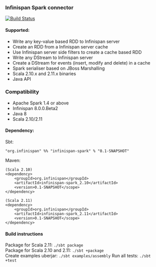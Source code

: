 ### Infinispan Spark connector

[![Build Status](https://travis-ci.org/infinispan/infinispan-spark.svg)](https://travis-ci.org/infinispan/infinispan-spark)

#### Supported:

* Write any key-value based RDD to Infinispan server
* Create an RDD from a Infinispan server cache
* Use Infinispan server side filters to create a cache based RDD
* Write any DStream to Infinispan server
* Create a DStream for events (insert, modify and delete) in a cache
* Spark serialiser based on JBoss Marshalling
* Scala 2.10.x and 2.11.x binaries
* Java API


### Compatibility

* Apache Spark 1.4 or above
* Infinispan 8.0.0.Beta2 
* Java 8  
* Scala 2.10/2.11

#### Dependency:

Sbt:  

```"org.infinispan" %% "infinispan-spark" % "0.1-SNAPSHOT"```

Maven:

```
(Scala 2.10)
<dependency>
    <groupId>org.infinispan</groupId>
    <artifactId>infinispan-spark_2.10</artifactId>
    <version>0.1-SNAPSHOT</scope>
</dependency>

(Scala 2.11)
<dependency>
    <groupId>org.infinispan</groupId>
    <artifactId>infinispan-spark_2.11</artifactId>
    <version>0.1-SNAPSHOT</scope>
</dependency>
```

#### Build instructions

Package for Scala 2.11: ```./sbt package```  
Package for Scala 2.10 and 2.11: ```./sbt +package```  
Create examples uberjar: ```./sbt examples/assembly``` 
Run all tests: ```./sbt +test```




